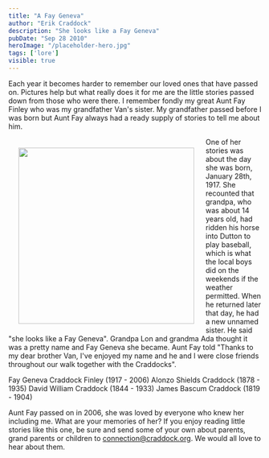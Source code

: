 ```yaml
---
title: "A Fay Geneva"
author: "Erik Craddock"
description: "She looks like a Fay Geneva"
pubDate: "Sep 28 2010"
heroImage: "/placeholder-hero.jpg"
tags: ['lore']
visible: true
---
```

Each year it becomes harder to remember our loved ones that have passed on. Pictures help but what really does it for me are the little stories passed down from those who were there. I remember fondly my great Aunt Fay Finley who was my grandfather Van's sister. My grandfather passed before I was born but Aunt Fay always had a ready supply of stories to tell me about him.

<img style="padding: 20px" align="left" width="350" src="https://gallery.craddock.org/_data/i/upload/2023/05/11/20230511095915-a2b4caa1-me.jpg">One of her stories was about the day she was born, January 28th, 1917. She recounted that grandpa, who was about 14 years old, had ridden his horse into Dutton to play baseball, which is what the local boys did on the weekends if the weather permitted. When he returned later that day, he had a new unnamed sister. He said "she looks like a Fay Geneva". Grandpa Lon and grandma Ada thought it was a pretty name and Fay Geneva she became. Aunt Fay told "Thanks to my dear brother Van, I've enjoyed my name and he and I were close friends throughout our walk together with the Craddocks".

Fay Geneva Craddock Finley (1917 - 2006)
Alonzo Shields Craddock (1878 - 1935)
David William Craddock (1844 - 1933)
James Bascum Craddock (1819 - 1904)

Aunt Fay passed on in 2006, she was loved by everyone who knew her including me. What are your memories of her? If you enjoy reading little stories like this one, be sure and send some of your own about parents, grand parents or children to connection@craddock.org. We would all love to hear about them.
